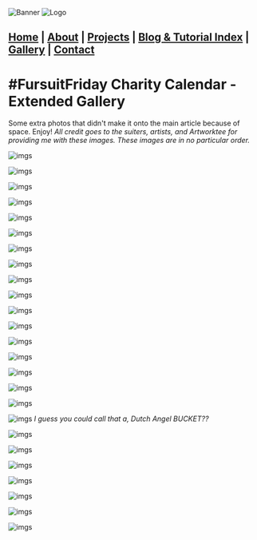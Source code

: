 ![Banner](https://i.imgur.com/eyYTTXB.jpg)
![Logo](https://i.imgur.com/twnTHRC.jpg)

## [Home](https://titusstudiosmediagroup.github.io/)      |      [About](https://titusstudiosmediagroup.github.io/content/pages/about)     |    [Projects](https://titusstudiosmediagroup.github.io/content/pages/projects)      |      [Blog & Tutorial Index](https://titusstudiosmediagroup.github.io/blogindex)      |      [Gallery](https://titusstudiosmediagroup.github.io/content/pages/gallery)      |      [Contact](https://titusstudiosmediagroup.github.io/content/pages/contact)



# #FursuitFriday Charity Calendar - Extended Gallery

Some extra photos that didn't make it onto the main article because of space. Enjoy!
_All credit goes to the suiters, artists, and Artworktee for providing me with these images._
_These images are in no particular order._

![imgs](https://i.imgur.com/CsP8Pvx.jpg)

![imgs](https://i.imgur.com/hZkr4QS.jpg)

![imgs](https://i.imgur.com/gGzGHV6.jpg)

![imgs](https://i.imgur.com/Jwp1D0r.jpg)

![imgs](https://i.imgur.com/8PFCFEB.jpg)

![imgs](https://i.imgur.com/qQ8E98w.jpg)

![imgs](https://i.imgur.com/3s61iXB.jpg)

![imgs](https://i.imgur.com/lVKJlrx.jpg)

![imgs](https://i.imgur.com/cErtwEM.jpg)

![imgs](https://i.imgur.com/aYyTqxJ.jpg)

![imgs](https://i.imgur.com/U5G4eE5.jpg)

![imgs](https://i.imgur.com/VxSry59.jpg)

![imgs](https://i.imgur.com/rcX0SGS.jpg)

![imgs](https://i.imgur.com/hHhu1vt.jpg)

![imgs](https://i.imgur.com/AZ5ZZCk.jpg)

![imgs](https://i.imgur.com/xxJy7Xz.jpg)

![imgs](https://i.imgur.com/TtVddXh.jpg)

![imgs](https://i.imgur.com/eYxFMOb.jpg)
_I guess you could call that a, Dutch Angel BUCKET??_

![imgs](https://i.imgur.com/u8cFdy8.jpg)

![imgs](https://i.imgur.com/XP2CtoT.jpg)

![imgs](https://i.imgur.com/Qx9NAML.jpg)

![imgs](https://i.imgur.com/MHtdK2k.jpg)

![imgs](https://i.imgur.com/xWUpiGM.jpg)

![imgs](https://i.imgur.com/SHHgz8o.jpg)

![imgs](https://i.imgur.com/Akdo1qj.jpg)
